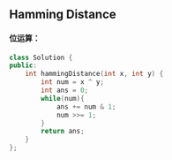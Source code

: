 ## Hamming Distance

#### 位运算：

```c++
class Solution {
public:
    int hammingDistance(int x, int y) {
        int num = x ^ y;
        int ans = 0;
        while(num){
            ans += num & 1;
            num >>= 1;
        }
        return ans;
    }
};
```

